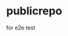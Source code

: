 # publicrepo
for e2e test























































































































































































































































































































































































































































































































































































































































































































































































































































































































































































































































































































































































































































































































































































































































































































































































































































































































































































































































































































































































































































































































































































































































































































































































































































































































































































































































































































































































































































































